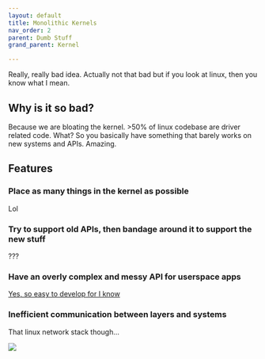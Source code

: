 ```yaml
---
layout: default
title: Monolithic Kernels
nav_order: 2
parent: Dumb Stuff
grand_parent: Kernel

---
```


Really, really bad idea. Actually not that bad but if you look at linux, then you know what I mean.

## Why is it so bad?

Because we are bloating the kernel. >50% of linux codebase are driver related code. What?
So you basically have something that barely works on new systems and APIs. Amazing.

## Features

### Place as many things in the kernel as possible

Lol

### Try to support old APIs, then bandage around it to support the new stuff

???

### Have an overly complex and messy API for userspace apps

[Yes, so easy to develop for I know](https://www.kernel.org/doc/htmldocs/kernel-api/)

### Inefficient communication between layers and systems

That linux network stack though...

![](https://web.archive.org/web/20170905131225if_/https://wiki.linuxfoundation.org/images/1/1c/Network_data_flow_through_kernel.png)
